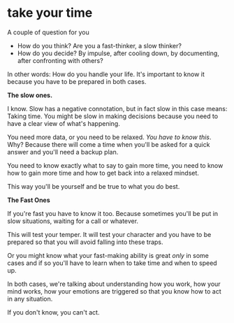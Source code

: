
# take your time

A couple of question for you

* How do you think? Are you a fast-thinker, a slow thinker?
* How do you decide? By impulse, after cooling down, by documenting, after confronting with others?

In other words: How do you handle your life.
It's important to know it because you have to be prepared in both cases.

**The slow ones.**

I know. Slow has a negative connotation, but in fact slow in this case means: Taking time.
You might be slow in making decisions because you need to have a clear view of what's happening.

You need more data, or you need to be relaxed.
_You have to know this_. Why? Because there will come a time when you'll be asked for a quick answer and you'll need a backup plan.

You need to know exactly what to say to gain more time, you need to know how to gain more time and how to get back into a relaxed mindset.

This way you'll be yourself and be true to what you do best.

**The Fast Ones**

If you're fast you have to know it too. Because sometimes you'll be put in slow situations, waiting for a call or whatever.

This will test your temper. It will test your character and you have to be prepared so that you will avoid falling into these traps.

Or you might know what your fast-making ability is great _only_ in some cases and if so you'll have to learn when to take time and when to speed up.

In both cases, we're talking about understanding how you work, how your mind works, how your emotions are triggered so that you know how to act in any situation.

If you don't know, you can't act.
